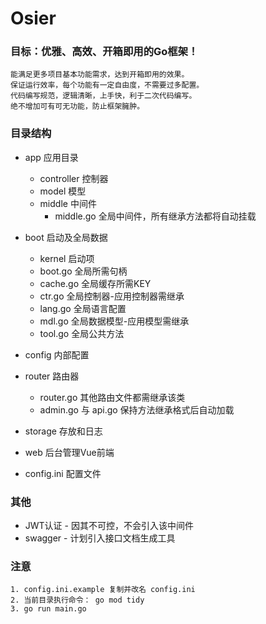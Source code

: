 # Osier

### 目标：优雅、高效、开箱即用的Go框架！
    能满足更多项目基本功能需求，达到开箱即用的效果。
    保证运行效率，每个功能有一定自由度，不需要过多配置。
    代码编写规范，逻辑清晰，上手快，利于二次代码编写。
    绝不增加可有可无功能，防止框架臃肿。


### 目录结构
- app 应用目录
    - controller 控制器
    - model 模型
    - middle 中间件
        - middle.go 全局中间件，所有继承方法都将自动挂载

- boot 启动及全局数据
    - kernel 启动项
    - boot.go 全局所需句柄
    - cache.go 全局缓存所需KEY
    - ctr.go 全局控制器-应用控制器需继承
    - lang.go 全局语言配置
    - mdl.go 全局数据模型-应用模型需继承
    - tool.go 全局公共方法

- config 内部配置
- router 路由器
    - router.go 其他路由文件都需继承该类
    - admin.go 与 api.go 保持方法继承格式后自动加载

- storage 存放和日志
- web 后台管理Vue前端
- config.ini 配置文件



### 其他
- JWT认证 - 因其不可控，不会引入该中间件
- swagger - 计划引入接口文档生成工具



### 注意

    1. config.ini.example 复制并改名 config.ini
    2. 当前目录执行命令： go mod tidy
    3. go run main.go
